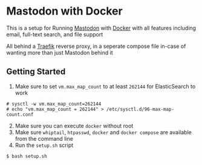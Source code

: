 # Mastodon with Docker

This is a setup for Running [Mastodon](https://joinmastodon.org/) with [Docker](https://docker.com/) with all features including email, full-text search, and file support

All behind a [Traefik](https://traefik.io) reverse proxy, in a seperate compose file in-case of wanting more than just Mastodon behind it

## Getting Started

1. Make sure to set `vm.max_map_count` to at least `262144` for ElasticSearch to work
```console
# sysctl -w vm.max_map_count=262144
# echo "vm.max_map_count = 262144" > /etc/sysctl.d/96-max-map-count.conf
```

2. Make sure you can execute `docker` without root
3. Make sure `whiptail`, `htpasswd`, `docker` and `docker compose` are available from the command line
4. Run the `setup.sh` script
```console
$ bash setup.sh
```